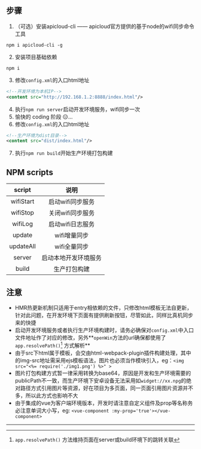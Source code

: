 ## 步骤
1. （可选）安装apicloud-cli —— apicloud官方提供的基于node的wifi同步命令工具
```
npm i apicloud-cli -g
```
2. 安装项目基础依赖
```
npm i
```
3. 修改`config.xml`的入口html地址
```xml
<!--开发环境为本机IP-->
<content src="http://192.168.1.2:8888/index.html"/>
```
4. 执行`npm run server`启动开发环境服务，wifi同步一次
5. 愉快的 coding 阶段 😑...
6. 修改`config.xml`的入口html地址
```xml
<!--生产环境为dist目录-->
<content src="dist/index.html"/>
```
7. 执行`npm run build`开始生产环境打包构建

## NPM scripts
script|说明
:--:|:--:
wifiStart|启动wifi同步服务
wifiStop|关闭wifi同步服务
wifiLog|启动wifi日志服务
update|wifi增量同步
updateAll|wifi全量同步
server|启动本地开发环境服务
build|生产打包构建

## 注意
- HMR热更新机制只适用于entry相依赖的文件，只修改html模板无法自更新，针对此问题，在开发环境下页面有提供刷新按钮，尽管如此，同样比真机同步来的快捷
- 启动开发环境服务或者执行生产环境构建时，请务必确保对`config.xml`中入口文件地址作了对应的修改，另外**`openWin`方法的url确保都使用了`app.resolvePath()`[^①] 方式解析**
- 由于src下html属于模板，会交由html-webpack-plugin插件构建处理，其中的img-src地址需采用ejs模板语法，图片也必须当作模块引入，eg：`<img src="<%= require('./img1.png') %>" >`
- 图片打包构建方式暂一律采用转换为base64，原因是开发和生产环境需要的publicPath不一致，而生产环境下安卓设备无法采用如`widget://xx.npg`的绝对路径方式引用图片等资源，好在项目为多页面，同一页面引用图片资源并不多，所以此方式也影响不大
- 由于集成的vue为客户端环境版本，开发时请注意自定义组件及prop等名称务必注意单词大小写，eg: `<vue-component :my-prop='true'></vue-component>`

---
[^①]: `app.resolvePath()` 方法维持页面在server或build环境下的跳转关联